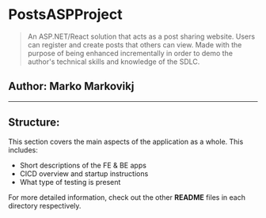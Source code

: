 # PostsASPProject

> An ASP.NET/React solution that acts as a post sharing website. Users can register and create posts that others can view. Made with the purpose of being enhanced incrementally in order to demo the author's technical skills and knowledge of the SDLC.

## Author: Marko Markovikj

---

## Structure:

This section covers the main aspects of the application as a whole. This includes:

- Short descriptions of the FE & BE apps
- CICD overview and startup instructions
- What type of testing is present

For more detailed information, check out the other **README** files in each directory respectively.
